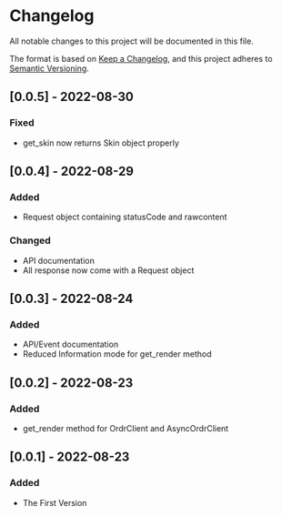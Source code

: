 # Changelog
All notable changes to this project will be documented in this file.

The format is based on [Keep a Changelog](https://keepachangelog.com/en/1.0.0/),
and this project adheres to [Semantic Versioning](https://semver.org/spec/v2.0.0.html).

## [0.0.5] - 2022-08-30
### Fixed
- get_skin now returns Skin object properly

## [0.0.4] - 2022-08-29
### Added
- Request object containing statusCode and rawcontent

### Changed
- API documentation
- All response now come with a Request object

## [0.0.3] - 2022-08-24
### Added
- API/Event documentation
- Reduced Information mode for get_render method

## [0.0.2] - 2022-08-23
### Added
- get_render method for OrdrClient and AsyncOrdrClient

## [0.0.1] - 2022-08-23
### Added
- The First Version
